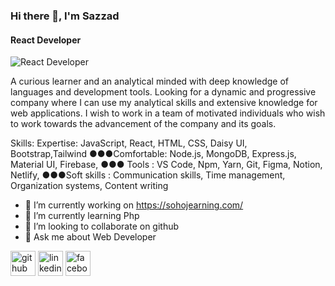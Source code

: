 ### Hi there 👋, I'm Sazzad
#### React Developer 
![React Developer ](https://lh3.googleusercontent.com/a/ACg8ocKEqJf0AH-nJ7rGsT5nwSWER45ZRDAyft1MEXZQOeHf4GQ=s260-c-no)

A curious learner and an analytical minded with deep knowledge
of languages and development tools. Looking for a dynamic and
progressive company where I can use my analytical skills and
extensive knowledge for web applications. I wish to work in a
team of motivated individuals who wish to work towards the
advancement of the company and its goals.

Skills: Expertise: JavaScript, React, HTML, CSS, Daisy UI, Bootstrap,Tailwind ●●●Comfortable: Node.js, MongoDB, Express.js, Material UI, Firebase, ●●● Tools : VS Code, Npm, Yarn, Git, Figma, Notion, Netlify, ●●●Soft skills : Communication skills, Time management, Organization systems, Content writing

- 🔭 I’m currently working on https://sohojearning.com/  
- 🌱 I’m currently learning Php 
- 👯 I’m looking to collaborate on github 
- 💬 Ask me about Web Developer  


[<img src='https://cdn.jsdelivr.net/npm/simple-icons@3.0.1/icons/github.svg' alt='github' height='40'>](https://github.com/https://github.com/devsazzad24)  [<img src='https://cdn.jsdelivr.net/npm/simple-icons@3.0.1/icons/linkedin.svg' alt='linkedin' height='40'>](https://www.linkedin.com/in/https://www.linkedin.com/in/md-sazzad-hossain-b37b07296//)  [<img src='https://cdn.jsdelivr.net/npm/simple-icons@3.0.1/icons/facebook.svg' alt='facebook' height='40'>](https://www.facebook.com/https://www.facebook.com/profile.php?id=100011271842054)  

